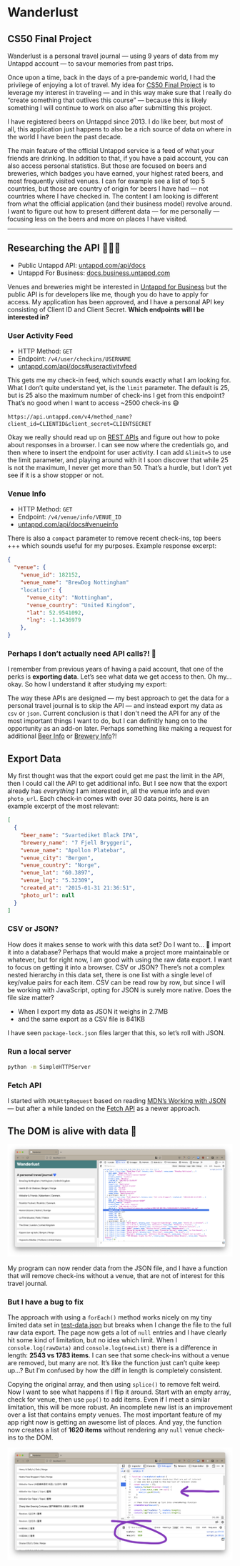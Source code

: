 # Wanderlust

## CS50 Final Project

Wanderlust is a personal travel journal — using 9 years of data from my Untappd account — to savour memories from past trips.

Once upon a time, back in the days of a pre-pandemic world, I had the privilege of enjoying a lot of travel. My idea for [CS50 Final Project](https://cs50.harvard.edu/x/2021/project/) is to leverage my interest in traveling — and in this way make sure that I really do “create something that outlives this course” — because this is likely something I will continue to work on also after submitting this project.

I have registered beers on Untappd since 2013. I do like beer, but most of all, this application just happens to also be a rich source of data on where in the world I have been the past decade.

The main feature of the official Untappd service is a feed of what your friends are drinking. In addition to that, if you have a paid account, you can also access personal statistics. But those are focused on beers and breweries, which badges you have earned, your highest rated beers, and most frequently visited venues. I can for example see a list of top 5 countries, but those are country of origin for beers I have had — not countries where I have checked in. The content I am looking is different from what the official application (and their business model) revolve around. I want to figure out how to present different data — for me personally — focusing less on the beers and more on places I have visited.

---

## Researching the API 🕵🏻‍♀️

- Public Untappd API: [untappd.com/api/docs](https://untappd.com/api/docs)
- Untappd For Business: [docs.business.untappd.com](https://docs.business.untappd.com/)

Venues and breweries might be interested in [Untappd for Business](https://utfb.untappd.com/) but the public API is for developers like me, though you do have to apply for access. My application has been approved, and I have a personal API key consisting of Client ID and Client Secret. **Which endpoints will I be interested in?**

### User Activity Feed

- HTTP Method: `GET`
- Endpoint: `/v4/user/checkins/USERNAME`
- [untappd.com/api/docs#useractivityfeed](https://untappd.com/api/docs#useractivityfeed)

This gets me my check-in feed, which sounds exactly what I am looking for. What I don’t quite understand yet, is the `limit` parameter. The default is 25, but is 25 also the maximum number of check-ins I get from this endpoint? That’s no good when I want to access ~2500 check-ins 😅

```
https://api.untappd.com/v4/method_name?client_id=CLIENTID&client_secret=CLIENTSECRET
```

Okay we really should read up on [REST APIs](https://idratherbewriting.com/learnapidoc/) and figure out how to poke about responses in a browser. I can see now where the credentials go, and then where to insert the endpoint for user activity. I can add `&limit=5` to use the limit parameter, and playing around with it I soon discover that while 25 is not the maximum, I never get more than 50. That’s a hurdle, but I don’t yet see if it is a show stopper or not.

### Venue Info

- HTTP Method: `GET`
- Endpoint: `/v4/venue/info/VENUE_ID`
- [untappd.com/api/docs#venueinfo](https://untappd.com/api/docs#venueinfo)

There is also a `compact` parameter to remove recent check-ins, top beers +++ which sounds useful for my purposes. Example response excerpt:

```json
{
  "venue": {
    "venue_id": 182152,
    "venue_name": "BrewDog Nottingham"
    "location": {
      "venue_city": "Nottingham",
      "venue_country": "United Kingdom",
      "lat": 52.9541092,
      "lng": -1.1436979
    },
}
```

### Perhaps I don’t actually need API calls?! 🤯

I remember from previous years of having a paid account, that one of the perks is **exporting data**. Let’s see what data we get access to then. Oh my… okay. So how I understand it after studying my export:

The way these APIs are designed — my best approach to get the data for a personal travel journal is to skip the API — and instead export my data as `csv` or `json`. Current conclusion is that I don't need the API for any of the most important things I want to do, but I can definitly hang on to the opportunity as an add-on later. Perhaps something like making a request for additional [Beer Info](https://untappd.com/api/docs#beerinfo) or [Brewery Info](https://untappd.com/api/docs#breweryinfo)?!

## Export Data

My first thought was that the export could get me past the limit in the API, then I could call the API to get additional info. But I see now that the export already has _everything_ I am interested in, all the venue info and even `photo_url`. Each check-in comes with over 30 data points, here is an example excerpt of the most relevant:

```json
[
  {
    "beer_name": "Svartediket Black IPA",
    "brewery_name": "7 Fjell Bryggeri",
    "venue_name": "Apollon Platebar",
    "venue_city": "Bergen",
    "venue_country": "Norge",
    "venue_lat": "60.3897",
    "venue_lng": "5.32309",
    "created_at": "2015-01-31 21:36:51",
    "photo_url": null
  }
]
```

### CSV or JSON?

How does it makes sense to work with this data set? Do I want to… 🤔 import it into a database? Perhaps that would make a project more maintainable or whatever, but for right now, I am good with using the raw data export. I want to focus on getting it into a browser. CSV or JSON? There’s not a complex nested hierarchy in this data set, there is one list with a single level of key/value pairs for each item. CSV can be read row by row, but since I will be working with JavaScript, opting for JSON is surely more native. Does the file size matter?

- When I export my data as JSON it weighs in 2.7MB
- and the same export as a CSV file is 841KB

I have seen `package-lock.json` files larger that this, so let’s roll with JSON.

### Run a local server

```bash
python -m SimpleHTTPServer
```

### Fetch API

I started with `XMLHttpRequest` based on reading [MDN’s Working with JSON](https://developer.mozilla.org/en-US/docs/Learn/JavaScript/Objects/JSON) — but after a while landed on the [Fetch API](https://developer.mozilla.org/en-US/docs/Web/API/Fetch_API) as a newer approach.

## The DOM is alive with data 🎉

![Screenshot of current progress](notes/img01.png)

My program can now render data from the JSON file, and I have a function that will remove check-ins without a venue, that are not of interest for this travel journal.

### But I have a bug to fix

The approach with using a `forEach()` method works nicely on my tiny limited data set in [test-data.json](https://github.com/elisabethirgens/wanderlust/blob/main/test-data.json) but breaks when I change the file to the full raw data export. The page now gets a lot of `null` entries and I have clearly hit some kind of limitation, but no idea which limit. When I `console.log(rawData)` and `console.log(newList)` there is a difference in length: **2543 vs 1783 items**. I can see that some check-ins without a venue are removed, but many are not. It’s like the function just can’t quite keep up…? But I’m confused by how the diff in length is completely consistent.

Copying the original array, and then using `splice()` to remove felt weird. Now I want to see what happens if I flip it around. Start with an empty array, check for venue, then use `pop()` to add items. Even if I meet a similar limitation, this will be more robust. An incomplete new list is an improvement over a list that contains empty venues. The most important feature of my app right now is getting an awesome list of places. And yay, the function now creates a list of **1620 items** without rendering any `null` venue check-ins to the DOM.

![Screenshot of improvement to list](notes/img02.png)
